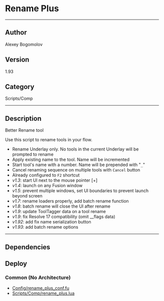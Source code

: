 # Rename Plus
___

## Author
Alexey Bogomolov

## Version
1.93

## Category
Scripts/Comp

___

## Description
<p>Better Rename tool</p>
<p>Use this script to rename tools in your flow.</p>
<ul>
	<li>Rename Underlay only. No tools in the current Underlay will be prompted to rename </li>
	<li>Apply existing name to the tool. Name will be incremented</li>
	<li>Start tool's name with a number. Name will be prepended with "<code>_</code>"</li>
	<li>Cancel renaming sequence on multiple tools with <code>Cancel</code> button</li>
    <li>Already configured to <code>F2</code> shortcut</li>
    <li><i>v1.3</i>: start UI next to the mouse pointer &#91;+&#93;</li>
    <li><i>v1.4</i>: launch on any Fusion window</li>
    <li><i>v1.5</i>: prevent multiple windows, set UI boundaries to prevent launch beyond screen</li>
    <li><i>v1.7</i>: rename loaders properly, add batch rename function</li>
    <li><i>v1.8</i>: batch rename will close the UI after rename</li>
	<li><i>v1.9</i>: update ToolTagger data on a tool rename</li> 
	<li><i>v1.9</i>: fix Resolve 17 compatibility (omit __flags data)</li>
	<li><i>v1.92</i>: add fix name serialization button</li>
	<li><i>v1.93</i>: add batch rename options</li>
</ul>




___

## Dependencies

## Deploy

### Common (No Architecture)

<ul>
<li><a href="https://gitlab.com/WeSuckLess/Reactor/-/blob/master/Atoms/com.AlexBogomolov.RenamePlus/Config/rename_plus_conf.fu?ref_type=heads">Config/rename_plus_conf.fu</a></li>
<li><a href="https://gitlab.com/WeSuckLess/Reactor/-/blob/master/Atoms/com.AlexBogomolov.RenamePlus/Scripts/Comp/rename_plus.lua?ref_type=heads">Scripts/Comp/rename_plus.lua</a></li>
</ul>
